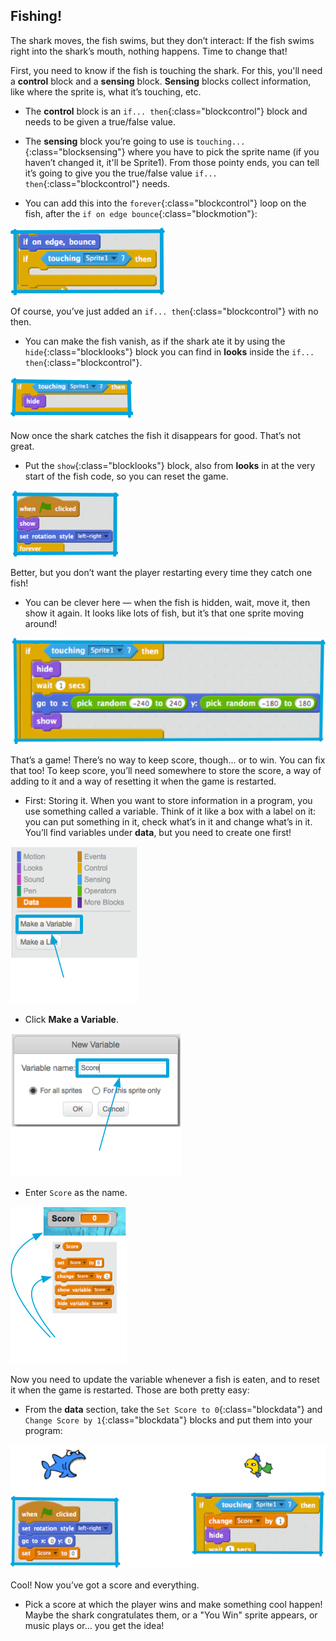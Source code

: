 ## Fishing!

The shark moves, the fish swims, but they don’t interact: If the fish swims right into the shark’s mouth, nothing happens. Time to change that!

First, you need to know if the fish is touching the shark. For this, you'll need a **control** block and a **sensing** block. **Sensing** blocks collect information, like where the sprite is, what it’s touching, etc.

+ The **control** block is an `if... then`{:class="blockcontrol"} block and needs to be given a true/false value. 

+ The **sensing** block you’re going to use is `touching...`{:class="blocksensing"} where you have to pick the sprite name (if you haven’t changed it, it'll be Sprite1). From those pointy ends, you can tell it’s going to give you the true/false value `if... then`{:class="blockcontrol"} needs.

+ You can add this into the `forever`{:class="blockcontrol"} loop on the fish, after the `if on edge bounce`{:class="blockmotion"}: 

![](images/catch1.png)

Of course, you’ve just added an `if... then`{:class="blockcontrol"} with no then. 

+ You can make the fish vanish, as if the shark ate it by using the `hide`{:class="blocklooks"} block you can find in **looks** inside the `if... then`{:class="blockcontrol"}. 

![](images/catch2.png)

Now once the shark catches the fish it disappears for good. That’s not great. 

+ Put the `show`{:class="blocklooks"} block, also from **looks** in at the very start of the fish code, so you can reset the game. 

![](images/catch3.png)

Better, but you don’t want the player restarting every time they catch one fish! 

+ You can be clever here — when the fish is hidden, wait, move it, then show it again. It looks like lots of fish, but it’s that one sprite moving around! 

![](images/catch4.png)

That’s a game! There’s no way to keep score, though... or to win. You can fix that too! To keep score, you’ll need somewhere to store the score, a way of adding to it and a way of resetting it when the game is restarted.

+ First: Storing it. When you want to store information in a program, you use something called a variable. Think of it like a box with a label on it: you can put something in it, check what’s in it and change what’s in it. You’ll find variables under **data**, but you need to create one first! 

![](images/catch5.png)

+ Click **Make a Variable**.

![](images/catch6.png)

+ Enter `Score` as the name. 

![](images/catch7.png)


Now you need to update the variable whenever a fish is eaten, and to reset it when the game is restarted. Those are both pretty easy:

+ From the **data** section, take the `Set Score to 0`{:class="blockdata"} and `Change Score by 1`{:class="blockdata"} blocks and put them into your program: 

![](images/catch8.png)

Cool! Now you’ve got a score and everything. 

+ Pick a score at which the player wins and make something cool happen! Maybe the shark congratulates them, or a "You Win" sprite appears, or music plays or... you get the idea!


